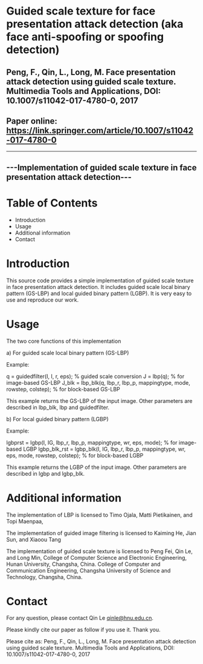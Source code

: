 # Guided scale texture for face presentation attack detection (aka face anti-spoofing or spoofing detection)

## Peng, F., Qin, L., Long, M. Face presentation attack detection using guided scale texture. Multimedia Tools and Applications, DOI: 10.1007/s11042-017-4780-0, 2017

## Paper online: https://link.springer.com/article/10.1007/s11042-017-4780-0

----------------------------------------------------------
---Implementation of guided scale texture in face presentation attack detection---
----------------------------------------------------------


Table of Contents
=================

- Introduction
- Usage
- Additional information
- Contact


Introduction
============

This source code provides a simple implementation of guided scale texture in face presentation attack detection.
It includes guided scale local binary pattern (GS-LBP) and local guided binary pattern (LGBP).
It is very easy to use and reproduce our work.


Usage
=====

The two core functions of this implementation

a) For guided scale local binary pattern (GS-LBP)

Example:

q = guidedfilter(I, I, r, eps);	 % guided scale conversion
J = lbp(q); % for image-based GS-LBP
J_blk = lbp_blk(q, lbp_r, lbp_p, mappingtype, mode, rowstep, colstep);	% for block-based GS-LBP
	
This example returns the GS-LBP of the input image. Other parameters are described in lbp_blk, lbp and guidedfilter.

b) For local guided  binary pattern (LGBP)

Example:

lgbprst = lgbp(I, IG, lbp_r, lbp_p, mappingtype, wr, eps, mode);	% for image-based LGBP
lgbp_blk_rst = lgbp_blk(I, IG, lbp_r, lbp_p, mappingtype, wr, eps, mode, rowstep, colstep);	% for block-based LGBP

This example returns the LGBP of the input image. Other parameters are described in lgbp and lgbp_blk.


Additional information
======================

The implementation of LBP is licensed to Timo Ojala, Matti Pietikainen, and Topi Maenpaa,

The implementation of guided image filtering is licensed to Kaiming He, Jian Sun, and Xiaoou Tang

The implementation of guided scale texture is licensed to Peng Fei, Qin Le, and Long Min, 
College of Computer Science and Electronic Engineering, Hunan University, Changsha, China.
College of Computer and Communication Engineering, Changsha University of Science and Technology, Changsha, China.


Contact
============

For any question, please contact Qin Le <qinle@hnu.edu.cn>.

Please kindly cite our paper as follow if you use it. Thank you.

Please cite as: Peng, F., Qin, L., Long, M. Face presentation attack detection using guided scale texture. Multimedia Tools and Applications, DOI: 10.1007/s11042-017-4780-0, 2017
